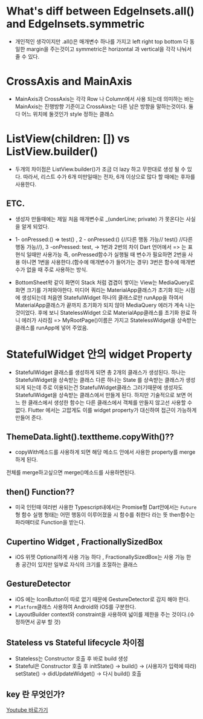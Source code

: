# What's diff between EdgeInsets.all() and EdgeInsets.symmetric

- 개인적인 생각이지만 .all()은 매개변수 하나를 가지고 left right top bottom 다 동일한 margin을 주는것이고 symmetric은 horizontal 과 vertical을 각각 나눠서 줄 수 있다.

# CrossAxis and MainAxis

- MainAxis과 CrossAxis는 각각 Row 나 Column에서 사용 되는데 의미하는 바는 MainAxis는 진행방향 기준이고 CrossAixs는 다른 남은 방향을 말하는것이다. 둘 다 어느 위치에 둘것인가 style 정하는 클래스

# ListView(children: []) vs ListView.builder()

- 두개의 차이점은 ListView.builder()가 조금 더 lazy 하고 무한대로 생성 될 수 있다.
따라서, 리스트 수가 6개 미만일때는 전자, 6개 이상으로 많다 할 때에는 후자를 사용한다.

## ETC.
- 생성자 만들때에는 제일 처음 매개변수로 _(underLine; private) 가 못온다는 사실을 알게 되었다.

- 1- onPressed:() => test() , 2 - onPressed:() {//다른 행동 가능// test() //다른 행동 가능//}, 3 -onPressed: test,
-> 1번과 2번의 차이 Dart 언어에서 => 는 표현식 일때만 사용가능 즉, onPressed함수가 실행될 때 변수가 필요하면 2번을 사용 아니면 1번을 사용한다.(함수에 매개변수가 들어가는 경우)
3번은 함수에 매개변수가 없을 때 주로 사용하는 방식.

- BottomSheet왁 같이 화면이 Stack 처럼 겹겹이 쌓이는 View는 MediaQuery로 화면 크기를 가져와야한다. 미디어 쿼리는 MaterialApp클래스가 초기화 되는 시점에 생성되는데 처음엔 StatefulWidget 하나의 클래스로만 runApp을 하여서 MaterialApp클래스가 끝까지 초기화가 되지 않아 MediaQuery 에러가 계속 나는 것이었다.
  후에 보니 StatelessWidget 으로 MaterialApp클래스를 초기화 완료 하니 에러가 사라짐
  => MyRootPage()이름은 가지고 StatelessWidget을 상속받는 클래스를 runApp에 넣어 주었음.

# StatefulWidget 안의 widget Property
- StatefulWidget 클래스를 생성하게 되면 총 2개의 클래스가 생성된다.
  하나는 StatefulWidget을 상속받는 클래스 다른 하나는 State<T> 를 상속받는 클래스가 생성되게 되는데 주로 이용되는건 StatefulWidget클래스 그러기때문에 생성자도 StatefulWidget을 상속받는 클래스에서 만들게 된다. 하지만 기술적으로 보면 어느 한 클래스에서 생성한 함수는 다른 클래스에서 객체를 만들지 않고선 사용할 수 없다. Flutter 에서는 고맙게도 이를 widget property가 대신하여 접근이 가능하게 만들어 준다.

## ThemeData.light().texttheme.copyWith()??
  - copyWith메소드를 사용하게 되면 해당 메소드 안에서 사용한 property를 merge하게 된다.

전체를 merge하고싶으면 merge()메소드를 사용하면된다.

## then() Function??
- 미국 인턴때 여러번 사용한 Typescript내에서는 Promise형 Dart안에서는 `Future`형 함수 실행 형태는 어떤 행동이 이루어졌을 시 함수를 취한다 라는 뜻 then함수는 파라매터로 Function을 받는다.

## Cupertino Widget , FractionallySizedBox
- iOS 위젯 Optional하게 사용 가능 하다 , FractionallySizedBox는 사용 가능 한 총 공간이 있지만 일부로 자식의 크기를 조절하는 클래스

## GestureDetector

- iOS 에는 IconButton이 따로 없기 때문에 GestureDetector로 감지 해야 한다.
- `Platform`클래스 사용하여 Android와 iOS를 구분한다.
- LayoutBuilder context와 constraint을 사용하여 넓이를 제한을 주는 것이다.(수정하면서 공부 할 것)

## Stateless  vs  Stateful lifecycle 차이점

- Stateless는 Constructor 호출 후 바로 build 생성
- Stateful은 Constructor 호출 후  initState() -> build() -> (사용자가 입력에 따라) setState() -> didUpdateWidget() -> 다시 build() 호출

## key 란 무엇인가?
[Youtube 바로가기](youtube.com/watch?v=kn0EOS-ZiIc)